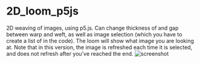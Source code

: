 # 2D_loom_p5js
2D weaving of images, using p5.js. Can change thickness of and gap between warp and weft, as well as image selection (which you have to create a list of in the code). The loom will show what image you are looking at. Note that in this version, the image is refreshed each time it is selected, and does not refresh after you've reached the end. 
![screenshot](assets/untitled-23.png)
